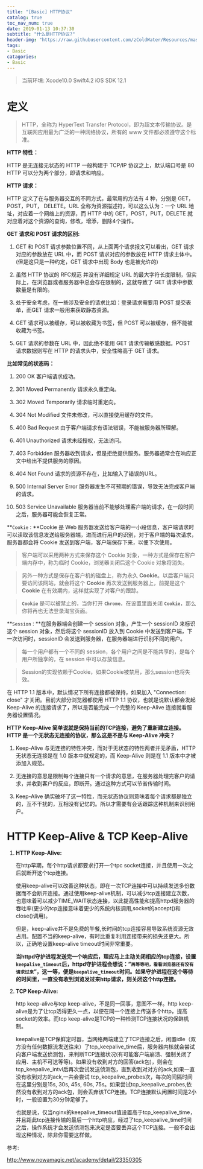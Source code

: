 ```yaml
---
title: "[Basic] HTTP协议"
catalog: true
toc_nav_num: true
date: 2019-01-13 10:37:30
subtitle: "什么是HTTP协议?"
header-img: "https://raw.githubusercontent.com/zColdWater/Resources/master/Images/camper.jpg"
tags:
- Basic
catagories:
- Basic
---
```


> 当前环境: Xcode10.0 Swift4.2 iOS SDK 12.1

定义
=======

> HTTP，全称为 HyperText Transfer Protocol，即为超文本传输协议。是互联网应用最为广泛的一种网络协议，所有的 www 文件都必须遵守这个标准。

**HTTP 特性：**

HTTP 是无连接无状态的
HTTP 一般构建于 TCP/IP 协议之上，默认端口号是 80
HTTP 可以分为两个部分，即请求和响应。

**HTTP 请求：**

HTTP 定义了在与服务器交互的不同方式，最常用的方法有 4 种，分别是 GET，POST，PUT， DELETE。URL 全称为资源描述符，可以这么认为：一个 URL 地址，对应着一个网络上的资源，而 HTTP 中的 GET，POST，PUT，DELETE 就对应着对这个资源的查询，修改，增添，删除4个操作。

**GET 请求和 POST 请求的区别:**

1. GET 和 POST 请求参数位置不同，从上面两个请求报文可以看出，GET 请求对应的参数放在 URL 中，而 POST 请求对应的参数放在 HTTP 请求主体中。(但是这只是一种约定，GET 请求中出现 Body 也是被允许的)  

2. 虽然 HTTP 协议的 RFC规范 并没有详细规定 URL 的最大字符长度限制，但实际上，在浏览器或者服务器中总会存在限制的，这就导致了 GET 请求中参数数量是有限的。  
3. 处于安全考虑，在一些涉及安全的请求比如：登录请求需要用 POST 提交表单，而GET 请求一般用来获取静态资源。  

4. GET 请求可以被缓存，可以被收藏为书签，但 POST 可以被缓存，但不能被收藏为书签。  

5. GET 请求的参数在 URL 中，因此绝不能用 GET 请求传输敏感数据。POST 请求数据则写在 HTTP 的请求头中，安全性略高于 GET 请求。   


**比如常见的状态码：**

1. 200 OK 客户端请求成功。  

2. 301 Moved Permanently 请求永久重定向。  

3. 302 Moved Temporarily 请求临时重定向。  

4. 304 Not Modified 文件未修改，可以直接使用缓存的文件。  

5. 400 Bad Request 由于客户端请求有语法错误，不能被服务器所理解。  

6. 401 Unauthorized 请求未经授权，无法访问。  

7. 403 Forbidden 服务器收到请求，但是拒绝提供服务。服务器通常会在响应正文中给出不提供服务的原因。  

8. 404 Not Found 请求的资源不存在，比如输入了错误的URL。  

9. 500 Internal Server Error 服务器发生不可预期的错误，导致无法完成客户端的请求。  

10. 503 Service Unavailable 服务器当前不能够处理客户端的请求，在一段时间之后，服务器可能会恢复正常。  


**`Cookie：`**Cookie 是 Web 服务器发送给客户端的一小段信息，客户端请求时可以读取该信息发送给服务器端，进而进行用户的识别，对于客户端的每次请求，服务器都会将 Cookie 发送到客户端，客户端保存下来，以便下次使用。  

> 客户端可以采用两种方式来保存这个 Cookie 对象，一种方式是保存在客户端内存中，称为临时 Cookie，浏览器关闭后这个 Cookie 对象将消失。 

> 另外一种方式是保存在客户机的磁盘上，称为永久 **Cookie**。以后客户端只要访问该网站，就会将这个 **Cookie** 再次发送到服务器上，前提是这个 **Cookie** 在有效期内，这样就实现了对客户的跟踪。

> **`Cookie`** 是可以被禁止的，当你打开 **`Chrome`**，在设置里面关闭 **`Cookie`**，那么你将再也无法登录淘宝页面。


**`Session：`**在服务器端会创建一个 session 对象，产生一个 sessionID 来标识这个 session 对象，然后将这个 sessionID 放入到 Cookie 中发送到客户端，下一次访问时，sessionID 会发送到服务器，在服务器端进行识别不同的用户。  

> 每一个用户都有一个不同的 session，各个用户之间是不能共享的，是每个用户所独享的，在 session 中可以存放信息。

> Session的实现依赖于Cookie，如果Cookie被禁用，那么session也将失效。


在 HTTP 1.1 版本中，默认情况下所有连接都被保持，如果加入 "Connection: close" 才关闭。目前大部分浏览器都使用 HTTP 1.1 协议，也就是说默认都会发起 Keep-Alive 的连接请求了，所以是否能完成一个完整的 Keep-Alive 连接就看服务器设置情况。

**HTTP Keep-Alive 简单说就是保持当前的TCP连接，避免了重新建立连接。HTTP 是一个无状态无连接的协议，那么这是不是与 Keep-Alive 冲突？**

1. Keep-Alive 与无连接的特性冲突，而对于无状态的特性两者并无矛盾，HTTP 无状态无连接是在 1.0 版本中就规定的，而 Keep-Alive 则是在 1.1 版本中才被添加入规范。

2. 无连接的意思是限制每个连接只有一个请求的意思，在服务器处理完客户的请求，并收到客户的反应，即断开。通过这种方式可以节省传输时间。

3. Keep-Alive 确实破坏了这一特性，而无状态协议则意味着每个请求都是独立的，互不干扰的，互相没有记忆的。所以才需要有会话跟踪这种机制来识别用户。




HTTP Keep-Alive & TCP Keep-Alive
=======

1. **HTTP Keep-Alive:**

    在http早期，每个http请求都要求打开一个tpc socket连接，并且使用一次之后就断开这个tcp连接。

    使用keep-alive可以改善这种状态，即在一次TCP连接中可以持续发送多份数据而不会断开连接。通过使用keep-alive机制，可以减少tcp连接建立次数，也意味着可以减少TIME_WAIT状态连接，以此提高性能和提高httpd服务器的吞吐率(更少的tcp连接意味着更少的系统内核调用,socket的accept()和close()调用)。

    但是，keep-alive并不是免费的午餐,长时间的tcp连接容易导致系统资源无效占用。配置不当的keep-alive，有时比重复利用连接带来的损失还更大。所以，正确地设置keep-alive timeout时间非常重要。

    **当httpd守护进程发送完一个响应后，理应马上主动关闭相应的tcp连接，设置 `keepalive_timeout`后，httpd守护进程会想说：”`再等等吧，看看浏览器还有没有请求过来`”，这一等，便是`keepalive_timeout`时间。如果守护进程在这个等待的时间里，一直没有收到浏览发过来http请求，则关闭这个http连接。**



2. **TCP Keep-Alive:**

    http keep-alive与tcp keep-alive，不是同一回事，意图不一样。http keep-alive是为了让tcp活得更久一点，以便在同一个连接上传送多个http，提高socket的效率。而tcp keep-alive是TCP的一种检测TCP连接状况的保鲜机制。

    keepalive是TCP保鲜定时器，当网络两端建立了TCP连接之后，闲置idle（双方没有任何数据流发送往来）了tcp_keepalive_time后，服务器内核就会尝试向客户端发送侦测包，来判断TCP连接状况(有可能客户端崩溃、强制关闭了应用、主机不可达等等)。如果没有收到对方的回答(ack包)，则会在 tcp_keepalive_intvl后再次尝试发送侦测包，直到收到对对方的ack,如果一直没有收到对方的ack,一共会尝试 tcp_keepalive_probes次，每次的间隔时间在这里分别是15s, 30s, 45s, 60s, 75s。如果尝试tcp_keepalive_probes,依然没有收到对方的ack包，则会丢弃该TCP连接。TCP连接默认闲置时间是2小时，一般设置为30分钟足够了。
    
    也就是说，仅当nginx的keepalive_timeout值设置高于tcp_keepalive_time，并且距此tcp连接传输的最后一个http响应，经过了tcp_keepalive_time时间之后，操作系统才会发送侦测包来决定是否要丢弃这个TCP连接。一般不会出现这种情况，除非你需要这样做。



参考:  

http://www.nowamagic.net/academy/detail/23350305  


